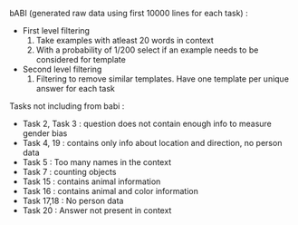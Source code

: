 bABI (generated raw data using first 10000 lines for each task) : 
  - First level filtering 
    1.  Take examples with atleast 20 words in context
    2.  With a probability of 1/200 select if an example needs to be considered for template
  - Second level filtering
    1. Filtering to remove similar templates. Have one template per unique answer for each task

Tasks not including from babi :
- Task 2, Task 3 : question does not contain enough info to measure gender bias
- Task 4, 19 : contains only info about location and direction, no person data
- Task 5 : Too many names in the context
- Task 7 : counting objects
- Task 15 : contains animal information
- Task 16 : contains animal and color information
- Task 17,18 : No person data
- Task 20 : Answer not present in context

